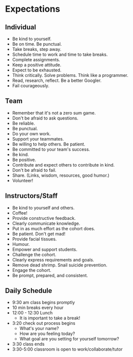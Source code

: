 # Expectations

## Individual

- Be kind to yourself.
- Be on time. Be punctual.
- Take breaks, step away.
- Schedule time to work and time to take breaks.
- Complete assignments.
- Keep a positive attitude.
- Expect to be exhausted.
- Think critically. Solve problems. Think like a programmer.
- Read, research, reflect. Be a better Googler.
- Fail courageously.

## Team

- Remember that it's not a zero sum game.
- Don't be afraid to ask questions.
- Be reliable.
- Be punctual.
- Do your own work.
- Support your teammates.
- Be willing to help others. Be patient.
- Be committed to your team's success.
- Be kind.
- Be positive.
- Contribute and expect others to contribute in kind.
- Don't be afraid to fail.
- Share. (Links, wisdom, resources, good humor.)
- Volunteer!

## Instructors/Staff

- Be kind to yourself and others.
- Coffee!
- Provide constructive feedback.
- Clearly communicate knowledge.
- Put in as much effort as the cohort does.
- Be patient. Don't get mad!
- Provide facial tissues.
- Humour.
- Empower and support students.
- Challenge the cohort.
- Clearly express requirements and goals.
- Remove dead shrimp. Snail suicide prevention.
- Engage the cohort.
- Be prompt, prepared, and consistent.

## Daily Schedule

- 9:30 am class begins promptly
- 10 min breaks every hour
- 12:00 - 12:30 Lunch
  - It is important to take a break!
- 3:20 check out process begins
  - What's your name?
  - How are you feeling today?
  - What goal are you setting for yourself tomorrow?
- 3:30 class ends 
- 3:30-5:00 classroom is open to work/collaborate/tutor
